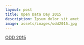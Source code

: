 ```yaml
---
layout: post
title: Open Data Day 2015
description: Ipsum dolor sit amet
image: assets/images/odd2015.jpg
---
```


<a class="twitter-moment" href="https://twitter.com/i/moments/826148213258350592">ODD 2015</a>
<script async src="//platform.twitter.com/widgets.js" charset="utf-8"></script>
